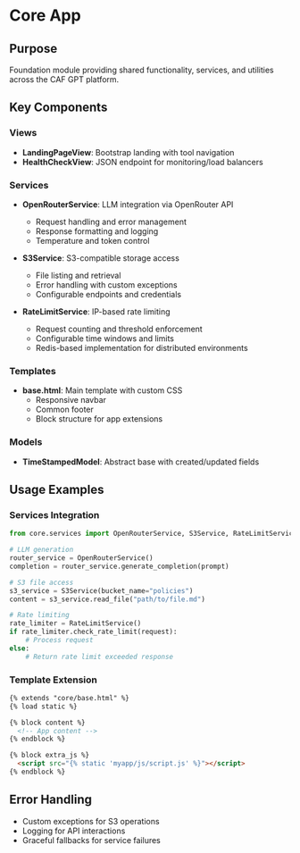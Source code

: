 # Core App

## Purpose
Foundation module providing shared functionality, services, and utilities across the CAF GPT platform.

## Key Components

### Views
- **LandingPageView**: Bootstrap landing with tool navigation
- **HealthCheckView**: JSON endpoint for monitoring/load balancers

### Services
- **OpenRouterService**: LLM integration via OpenRouter API
  - Request handling and error management
  - Response formatting and logging
  - Temperature and token control

- **S3Service**: S3-compatible storage access
  - File listing and retrieval
  - Error handling with custom exceptions
  - Configurable endpoints and credentials

- **RateLimitService**: IP-based rate limiting
  - Request counting and threshold enforcement
  - Configurable time windows and limits
  - Redis-based implementation for distributed environments

### Templates
- **base.html**: Main template with custom CSS
  - Responsive navbar
  - Common footer
  - Block structure for app extensions

### Models
- **TimeStampedModel**: Abstract base with created/updated fields

## Usage Examples

### Services Integration
```python
from core.services import OpenRouterService, S3Service, RateLimitService

# LLM generation
router_service = OpenRouterService()
completion = router_service.generate_completion(prompt)

# S3 file access
s3_service = S3Service(bucket_name="policies")
content = s3_service.read_file("path/to/file.md")

# Rate limiting
rate_limiter = RateLimitService()
if rate_limiter.check_rate_limit(request):
    # Process request
else:
    # Return rate limit exceeded response
```

### Template Extension
```html
{% extends "core/base.html" %}
{% load static %}

{% block content %}
  <!-- App content -->
{% endblock %}

{% block extra_js %}
  <script src="{% static 'myapp/js/script.js' %}"></script>
{% endblock %}
```

## Error Handling
- Custom exceptions for S3 operations
- Logging for API interactions
- Graceful fallbacks for service failures
